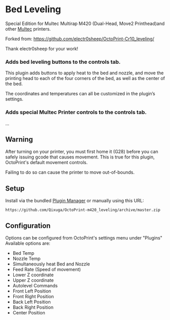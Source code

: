 # Bed Leveling

Special Edition for Multec Multirap M420 (Dual-Head, Move2 Printhead)and other [Multec](https://www.multec.de) printers.

Forked from: https://github.com/electr0sheep/OctoPrint-Cr10_leveling/

Thank electr0sheep for your work!

### Adds bed leveling buttons to the controls tab.

This plugin adds buttons to apply heat to the bed and nozzle, and move the printing head to each of the four corners of the bed, as well as the center of the bed.

The coordinates and temperatures can all be customized in the plugin’s settings.

### Adds special Multec Printer controls to the controls tab.

...

## Warning

After turning on your printer, you must first home it (G28) before you can safely issuing gcode that causes movement.
This is true for this plugin, OctoPrint's default movement controls.

Failing to do so can cause the printer to move out-of-bounds.

## Setup

Install via the bundled [Plugin Manager](https://github.com/foosel/OctoPrint/wiki/Plugin:-Plugin-Manager)
or manually using this URL:

    https://github.com/Qixuga/OctoPrint-m420_leveling/archive/master.zip

## Configuration

Options can be configured from OctoPrint's settings menu under "Plugins"
Available options are:
 - Bed Temp
 - Nozzle Temp
 - Simultaneously heat Bed and Nozzle
 - Feed Rate (Speed of movement)
 - Lower Z coordinate
 - Upper Z coordinate
 - Autolevel Commands
 - Front Left Position
 - Front Right Position
 - Back Left Position
 - Back Right Position
 - Center Position
